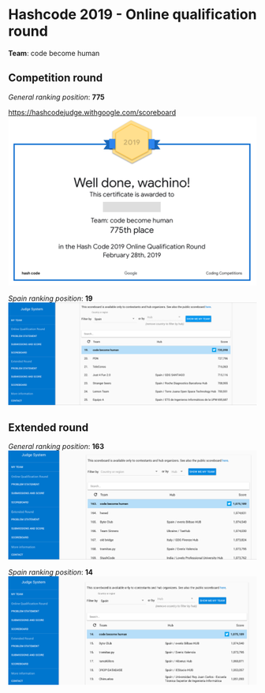# Hashcode 2019 - Online qualification round

**Team**: code become human

## Competition round

*General ranking position*: **775**

https://hashcodejudge.withgoogle.com/scoreboard
![General ranking](/doc/images/general_position.png)

*Spain ranking position*: **19**
![Spain ranking](/doc/images/spain_ranking.png)

## Extended round

*General ranking position*: **163**
![General ranking](/doc/images/extended_general_ranking.png)

*Spain ranking position*: **14**
![Spain ranking](/doc/images/extended_spain_ranking.png)
